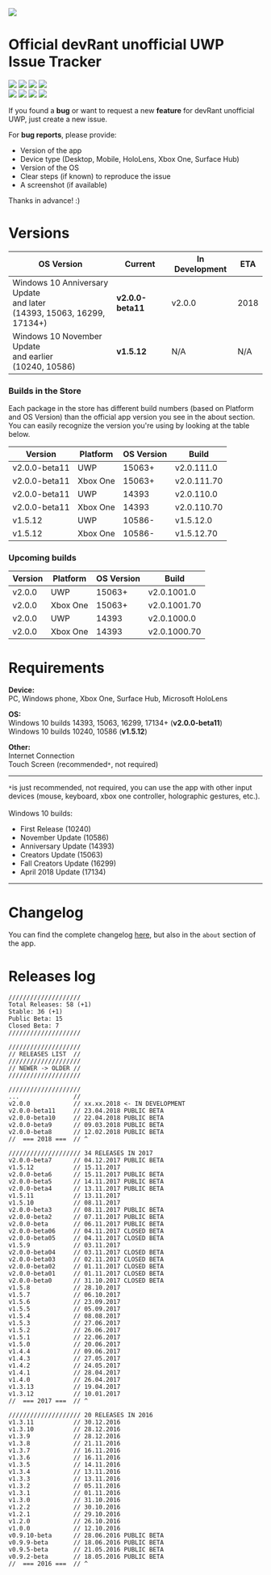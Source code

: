 ![](https://jakubsteplowski.com/other/devRant-Unofficial-2017Logo-black-100x100-transp.png)
# Official devRant unofficial UWP Issue Tracker
![](https://img.shields.io/badge/Open-18-28a745.svg?style=flat) ![](https://img.shields.io/badge/Requested_Features-12-5319e7.svg?style=flat) ![](https://img.shields.io/badge/Requested_Improvements-3-7ae13f.svg?style=flat) ![](https://img.shields.io/badge/Reported_Bugs-3-b60205.svg?style=flat) <br>
![](https://img.shields.io/badge/Closed-31-cb2431.svg?style=flat) ![](https://img.shields.io/badge/Implemented_Features-9-5319e7.svg?style=flat) ![](https://img.shields.io/badge/Implemented_Improvements-2-7ae13f.svg?style=flat)  ![](https://img.shields.io/badge/Fixed_Bugs-11-b60205.svg?style=flat)

If you found a **bug** or want to request a new **feature** for devRant unofficial UWP, just create a new issue.

For **bug reports**, please provide:
- Version of the app
- Device type (Desktop, Mobile, HoloLens, Xbox One, Surface Hub)
- Version of the OS
- Clear steps (if known) to reproduce the issue
- A screenshot (if available)

Thanks in advance! :)

# Versions

OS Version | Current | In Development | ETA
------------ | ------------ | ------------- | -------------
Windows 10 Anniversary Update<br>and later<br>(14393, 15063, 16299, 17134+) | **v2.0.0-beta11** | v2.0.0 | 2018
Windows 10 November Update<br>and earlier<br>(10240, 10586) | **v1.5.12** | N/A | N/A

### Builds in the Store

Each package in the store has different build numbers (based on Platform and OS Version) than the official app version you see in the about section.<br>
You can easily recognize the version you're using by looking at the table below.

Version | Platform | OS Version | Build
------------ | ------------ | ------------ | ------------
v2.0.0-beta11 | UWP | 15063+ | v2.0.111.0
v2.0.0-beta11 | Xbox One | 15063+ | v2.0.111.70
v2.0.0-beta11 | UWP | 14393 | v2.0.110.0
v2.0.0-beta11 | Xbox One | 14393 | v2.0.110.70
v1.5.12 | UWP | 10586- | v1.5.12.0
v1.5.12 | Xbox One | 10586- | v1.5.12.70

### Upcoming builds

Version | Platform | OS Version | Build
------------ | ------------ | ------------ | ------------
v2.0.0 | UWP | 15063+ | v2.0.1001.0
v2.0.0 | Xbox One | 15063+ | v2.0.1001.70
v2.0.0 | UWP | 14393 | v2.0.1000.0
v2.0.0 | Xbox One | 14393 | v2.0.1000.70

# Requirements

**Device:**<br>
PC, Windows phone, Xbox One, Surface Hub, Microsoft HoloLens

**OS:**<br>
Windows 10 builds 14393, 15063, 16299, 17134+ (**v2.0.0-beta11**)<br>
Windows 10 builds 10240, 10586 (**v1.5.12**)<br>

**Other:**<br>
Internet Connection<br>
Touch Screen (recommended`*`, not required)<br>

***

`*`is just recommended, not required, you can use the app with other input devices (mouse, keyboard, xbox one controller, holographic gestures, etc.).<br><br>
Windows 10 builds:
- First Release (10240)
- November Update (10586)
- Anniversary Update (14393)
- Creators Update (15063)
- Fall Creators Update (16299)
- April 2018 Update (17134)

***

# Changelog

You can find the complete changelog [here](https://jakubsteplowski.com/en/apps/devRantUnofficial/release-notes/), but also in the `about` section of the app.

# Releases log
```
////////////////////
Total Releases: 58 (+1)
Stable: 36 (+1)
Public Beta: 15
Closed Beta: 7
////////////////////

////////////////////
// RELEASES LIST  //
////////////////////
// NEWER -> OLDER //
////////////////////

//////////////////// 
...               //
v2.0.0            // xx.xx.2018 <- IN DEVELOPMENT
v2.0.0-beta11     // 23.04.2018 PUBLIC BETA
v2.0.0-beta10     // 22.04.2018 PUBLIC BETA
v2.0.0-beta9      // 09.03.2018 PUBLIC BETA
v2.0.0-beta8      // 12.02.2018 PUBLIC BETA
//  === 2018 ===  // ^

//////////////////// 34 RELEASES IN 2017
v2.0.0-beta7      // 04.12.2017 PUBLIC BETA
v1.5.12           // 15.11.2017
v2.0.0-beta6      // 15.11.2017 PUBLIC BETA
v2.0.0-beta5      // 14.11.2017 PUBLIC BETA
v2.0.0-beta4      // 13.11.2017 PUBLIC BETA
v1.5.11           // 13.11.2017
v1.5.10           // 08.11.2017
v2.0.0-beta3      // 08.11.2017 PUBLIC BETA
v2.0.0-beta2      // 07.11.2017 PUBLIC BETA
v2.0.0-beta       // 06.11.2017 PUBLIC BETA
v2.0.0-beta06     // 04.11.2017 CLOSED BETA
v2.0.0-beta05     // 04.11.2017 CLOSED BETA
v1.5.9            // 03.11.2017
v2.0.0-beta04     // 03.11.2017 CLOSED BETA
v2.0.0-beta03     // 02.11.2017 CLOSED BETA
v2.0.0-beta02     // 01.11.2017 CLOSED BETA
v2.0.0-beta01     // 01.11.2017 CLOSED BETA
v2.0.0-beta0      // 31.10.2017 CLOSED BETA
v1.5.8            // 28.10.2017
v1.5.7            // 06.10.2017
v1.5.6            // 23.09.2017
v1.5.5            // 05.09.2017
v1.5.4            // 08.08.2017
v1.5.3            // 27.06.2017
v1.5.2            // 26.06.2017
v1.5.1            // 22.06.2017
v1.5.0            // 20.06.2017
v1.4.4            // 09.06.2017
v1.4.3            // 27.05.2017
v1.4.2            // 24.05.2017
v1.4.1            // 28.04.2017
v1.4.0            // 26.04.2017
v1.3.13           // 19.04.2017
v1.3.12           // 10.01.2017
//  === 2017 ===  // ^

//////////////////// 20 RELEASES IN 2016
v1.3.11           // 30.12.2016
v1.3.10           // 28.12.2016
v1.3.9            // 28.12.2016
v1.3.8            // 21.11.2016
v1.3.7            // 16.11.2016
v1.3.6            // 16.11.2016
v1.3.5            // 14.11.2016
v1.3.4            // 13.11.2016
v1.3.3            // 13.11.2016
v1.3.2            // 05.11.2016
v1.3.1            // 01.11.2016
v1.3.0            // 31.10.2016
v1.2.2            // 30.10.2016
v1.2.1            // 29.10.2016
v1.2.0            // 26.10.2016
v1.0.0            // 12.10.2016
v0.9.10-beta      // 28.06.2016 PUBLIC BETA
v0.9.9-beta       // 18.06.2016 PUBLIC BETA
v0.9.5-beta       // 21.05.2016 PUBLIC BETA
v0.9.2-beta       // 18.05.2016 PUBLIC BETA
//  === 2016 ===  // ^
```

